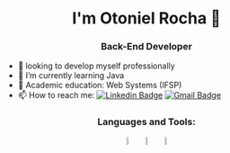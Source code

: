 <strong><h1 align="center">I'm Otoniel Rocha 👋</h1></strong>
<h3 align="center">Back-End Developer</h3>

- 🔭 looking to develop myself professionally
- 🌱 I’m currently learning Java
- 📖 Academic education: Web Systems (IFSP)
- 📫 How to reach me:
[![Linkedin Badge](https://img.shields.io/badge/-LinkedIn-blue?style=flat-square&logo=Linkedin&logoColor=white&link=https://www.linkedin.com/in/otoniel-rocha-51379b228/)](https://www.linkedin.com/in/otoniel-rocha-51379b228/)
[![Gmail Badge](https://img.shields.io/badge/-Gmail-c14438?style=flat-square&logo=Gmail&logoColor=white&link=mailto:oton.rocha84@gmail.com)](mailto:oton.rocha84@gmail.com)
<h3 align="center">Languages and Tools:</h3>

<p align="center">
<img src="https://cdn.jsdelivr.net/gh/devicons/devicon/icons/java/java-original.svg" width="6%" align="center"/>
<img src="https://cdn.jsdelivr.net/gh/devicons/devicon/icons/python/python-original.svg" width="6%" align="center"/>
<img src="https://cdn.jsdelivr.net/gh/devicons/devicon/icons/c/c-original.svg" width="6%" align="center"/>
</p>
          

